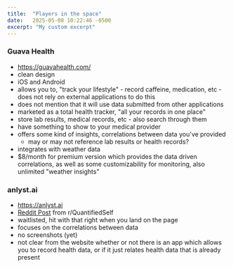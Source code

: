 ```yaml
---
title:  "Players in the space"
date:   2025-05-08 10:22:46 -0500
excerpt: "My custom excerpt"
---
```


### Guava Health 
- https://guavahealth.com/
- clean design
- iOS and Android
- allows you to, "track your lifestyle" - record caffeine, medication, etc - does not rely on external applications to do this
- does not mention that it will use data submitted from other applications
- marketed as a total health tracker, "all your records in one place"
- store lab results, medical records, etc - also search through them
- have something to show to your medical provider
- offers some kind of insights, correlations between data you've provided
  - may or may not reference lab results or health records?
- integrates with weather data
- $8/month for premium version which provides the data driven correlations, as well as some customizability for monitoring, also unlimited "weather insights"

### anlyst.ai
- https://anlyst.ai
- [Reddit Post](https://www.reddit.com/r/QuantifiedSelf/s/ZFMKkREy5p) from r/QuantifiedSelf
- waitlisted, hit with that right when you land on the page
- focuses on the correlations between data
- no screenshots (yet)
- not clear from the website whether or not there is an app which allows you to record health data, or if it just relates health data that is already present
